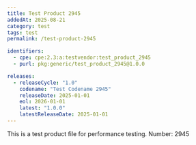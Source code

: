 ```yaml
---
title: Test Product 2945
addedAt: 2025-08-21
category: test
tags: test
permalink: /test-product-2945

identifiers:
  - cpe: cpe:2.3:a:testvendor:test_product_2945
  - purl: pkg:generic/test_product_2945@1.0.0

releases:
  - releaseCycle: "1.0"
    codename: "Test Codename 2945"
    releaseDate: 2025-01-01
    eol: 2026-01-01
    latest: "1.0.0"
    latestReleaseDate: 2025-01-01
---
```


This is a test product file for performance testing. Number: 2945
